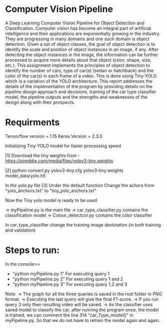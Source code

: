 # Computer Vision Pipeline
 A Deep Learning Computer Vision Pipeline for Object Detection and Classification. Computer vision has become an integral part of artificial intelligence and their applications are exponentially growing in the industry. They are progressing in many domains and one such domain is object detection. Given a set of object classes, the goal of object detection is to identify the scale and position of object instances in an image, if any. After detecting the object instances in the image, the information can be further processed to acquire more details about that object (color, shape, size, etc.). This assignment implements the principles of object detection to identify the number of cars, type of car(s) (sedan or hatchback) and the color of the car(s) in each frame of a video. This is done using Tiny-YOLO which is a variation of the YOLO architecture. This report addresses the details of the implementation of the program by providing details on the pipeline design approach and decisions, training of the car type classifier model, the pipeline outputs and the strengths and weaknesses of the design along with their prospects. 
 
# Requirments
Tensorflow version = 1.15
Keras Version = 2.3.0

Initializing Tiny YOLO model for faster processing speed 

[1] Download the tiny weights from - https://pjreddie.com/media/files/yolov3-tiny.weights

[2] python convert.py yolov3-tiny.cfg yolov3-tiny.weights model_data/yolo.h5

In the yolo.py file 
[3] Under the default function
	Change the achors from "yolo_anchors.txt" to "tiny_yolo_anchors.txt"

Now the Tiny yolo model is ready to be used 


-> myPipeline.py is the main file
-> car_type_classifier.py contains the classification model
-> Colour_detectcor.py contains the color classifier

In car_type_classifier change the training image destination (in both training and validation)


# Steps to run:

In the console>>


* "python myPipeline.py 1"    For executing query 1
* "python myPipeline.py 2"    For executing query 1 and 2
* "python myPipeline.py 3"    For executing query 1,2 and 3
 

Note:
-> The graph for all the three queries is saved in the root folder in PNG format.
-> Executing the last query will give the final F1-score. 
-> If you run query 3 only then resulting video will be saved.
-> As the classifier uses saved model to classify the car, after running 
	the program once, the model is trained, we can comment 
	the line 314 "car_Type_model()" in myPipeline.py. So that we do not have to
	retrain the model again and again.

